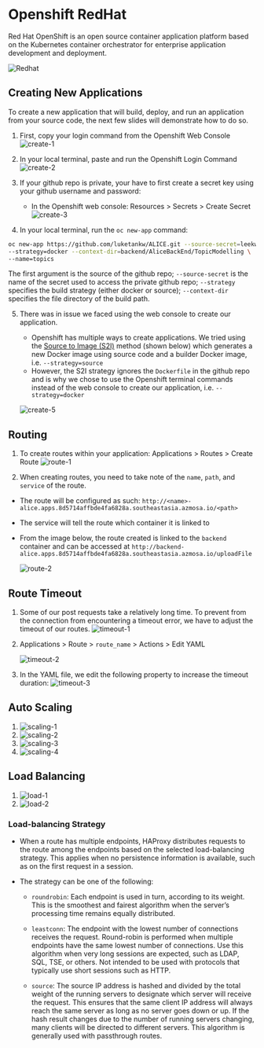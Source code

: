 # Openshift RedHat

Red Hat OpenShift is an open source container application platform based on the Kubernetes container orchestrator for enterprise application development and deployment.

![Redhat](./img/openshift/redhat.png)

## Creating New Applications

To create a new application that will build, deploy, and run an application from your source code, the next few slides will demonstrate how to do so.

1. First, copy your login command from the Openshift Web Console
   ![create-1](./img/openshift/app1.png)

2. In your local terminal, paste and run the Openshift Login Command
   ![create-2](./img/openshift/app2.png)

3. If your github repo is private, your have to first create a secret key using your github username and password:

   - In the Openshift web console: Resources > Secrets > Create Secret
     ![create-3](./img/openshift/app3.png)

4. In your local terminal, run the `oc new-app` command:

```bash
oc new-app https://github.com/luketankw/ALICE.git --source-secret=leekw \
--strategy=docker --context-dir=backend/AliceBackEnd/TopicModelling \
--name=topics
```

The first argument is the source of the github repo; `--source-secret` is the name of the secret used to access the private github repo; `--strategy` specifies the build strategy (either docker or source); `--context-dir` specifies the file directory of the build path.

5. There was in issue we faced using the web console to create our application.

   - Openshift has multiple ways to create applications. We tried using the [Source to Image (S2I)](openshift.com/blog/create-s2i-builder-image) method (shown below) which generates a new Docker image using source code and a builder Docker image, i.e. `--strategy=source`
   - However, the S2I strategy ignores the `Dockerfile` in the github repo and is why we chose to use the Openshift terminal commands instead of the web console to create our application, i.e. `--strategy=docker`

   ![create-5](./img/openshift/app5.png)

## Routing

1. To create routes within your application: Applications > Routes > Create Route
   ![route-1](./img/openshift/route1.png)

2. When creating routes, you need to take note of the `name`, `path`, and `service` of the route.

- The route will be configured as such: `http://<name>-alice.apps.8d5714affbde4fa6828a.southeastasia.azmosa.io/<path>`
- The service will tell the route which container it is linked to
- From the image below, the route created is linked to the `backend` container and can be accessed at `http://backend-alice.apps.8d5714affbde4fa6828a.southeastasia.azmosa.io/uploadFile`

  ![route-2](./img/openshift/route2.png)

## Route Timeout

1. Some of our post requests take a relatively long time. To prevent from the connection from encountering a timeout error, we have to adjust the timeout of our routes.
   ![timeout-1](./img/openshift/timeout1.png)

2. Applications > Route > `route_name` > Actions > Edit YAML

   ![timeout-2](./img/openshift/timeout2.png)

3. In the YAML file, we edit the following property to increase the timeout duration:
   ![timeout-3](./img/openshift/timeout3.png)

## Auto Scaling

1.  ![scaling-1](./img/openshift/scaling1.png)
2.  ![scaling-2](./img/openshift/scaling2.png)
3.  ![scaling-3](./img/openshift/scaling3.png)
4.  ![scaling-4](./img/openshift/scaling4.png)

## Load Balancing

1.  ![load-1](./img/openshift/load1.png)
2.  ![load-2](./img/openshift/load2.png)

### Load-balancing Strategy

- When a route has multiple endpoints, HAProxy distributes requests to the route among the endpoints based on the selected load-balancing strategy. This applies when no persistence information is available, such as on the first request in a session.

- The strategy can be one of the following:

  - `roundrobin`: Each endpoint is used in turn, according to its weight. This is the smoothest and fairest algorithm when the server’s processing time remains equally distributed.

  - `leastconn`: The endpoint with the lowest number of connections receives the request. Round-robin is performed when multiple endpoints have the same lowest number of connections. Use this algorithm when very long sessions are expected, such as LDAP, SQL, TSE, or others. Not intended to be used with protocols that typically use short sessions such as HTTP.

  - `source`: The source IP address is hashed and divided by the total weight of the running servers to designate which server will receive the request. This ensures that the same client IP address will always reach the same server as long as no server goes down or up. If the hash result changes due to the number of running servers changing, many clients will be directed to different servers. This algorithm is generally used with passthrough routes.
